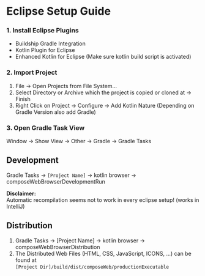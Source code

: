 # Eclipse Setup Guide #

### 1. Install Eclipse Plugins ###

- Buildship Gradle Integration
- Kotlin Plugin for Eclipse
- Enhanced Kotlin for Eclipse (Make sure kotlin build script is activated)

### 2. Import Project ###

1. File &rarr; Open Projects from File System...
2. Select Directory or Archive which the project is copied or cloned at &rarr; Finish
4. Right Click on Project &rarr; Configure &rarr; Add Kotlin Nature (Depending on Gradle Version also add Gradle)

### 3. Open Gradle Task View ###

Window &rarr; Show View &rarr; Other &rarr; Gradle &rarr; Gradle Tasks

## Development ##

Gradle Tasks &rarr; `[Project Name]` &rarr; kotlin browser &rarr; composeWebBrowserDevelopmentRun

**Disclaimer:**\
Automatic recompilation seems not to work in every eclipse setup! (works in IntelliJ)

## Distribution ##

1. Gradle Tasks &rarr; [Project Name] &rarr; kotlin browser &rarr; composeWebBrowserDistribution
2. The Distributed Web Files (HTML, CSS, JavaScript, ICONS, ...) can be found at\
```[Project Dir]/build/dist/composeWeb/productionExecutable``` 


